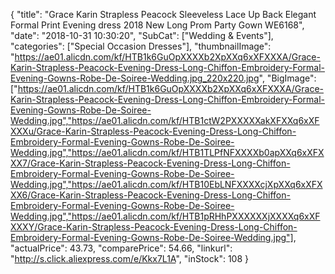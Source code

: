 {
	"title": "Grace Karin Strapless Peacock Sleeveless Lace Up Back Elegant Formal Print Evening dress 2018 New Long Prom Party Gown WE6168",
	"date": "2018-10-31 10:30:20",
	"SubCat": ["Wedding & Events"],
	"categories": ["Special Occasion Dresses"],
	"thumbnailImage": "https://ae01.alicdn.com/kf/HTB1k6GuOpXXXXb2XpXXq6xXFXXXA/Grace-Karin-Strapless-Peacock-Evening-Dress-Long-Chiffon-Embroidery-Formal-Evening-Gowns-Robe-De-Soiree-Wedding.jpg_220x220.jpg",
	"BigImage": ["https://ae01.alicdn.com/kf/HTB1k6GuOpXXXXb2XpXXq6xXFXXXA/Grace-Karin-Strapless-Peacock-Evening-Dress-Long-Chiffon-Embroidery-Formal-Evening-Gowns-Robe-De-Soiree-Wedding.jpg","https://ae01.alicdn.com/kf/HTB1ctW2PXXXXXakXFXXq6xXFXXXu/Grace-Karin-Strapless-Peacock-Evening-Dress-Long-Chiffon-Embroidery-Formal-Evening-Gowns-Robe-De-Soiree-Wedding.jpg","https://ae01.alicdn.com/kf/HTB1TLPfNFXXXXb0apXXq6xXFXXX7/Grace-Karin-Strapless-Peacock-Evening-Dress-Long-Chiffon-Embroidery-Formal-Evening-Gowns-Robe-De-Soiree-Wedding.jpg","https://ae01.alicdn.com/kf/HTB10EbLNFXXXXcjXpXXq6xXFXXX6/Grace-Karin-Strapless-Peacock-Evening-Dress-Long-Chiffon-Embroidery-Formal-Evening-Gowns-Robe-De-Soiree-Wedding.jpg","https://ae01.alicdn.com/kf/HTB1pRHhPXXXXXXjXXXXq6xXFXXXY/Grace-Karin-Strapless-Peacock-Evening-Dress-Long-Chiffon-Embroidery-Formal-Evening-Gowns-Robe-De-Soiree-Wedding.jpg"],
	"actualPrice": 43.73,
	"comparePrice": 54.66,
	"linkurl": "http://s.click.aliexpress.com/e/Kkx7L1A",
	"inStock": 108
}
